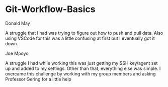 # Git-Workflow-Basics

Donald May

A struggle that I had was trying to figure out how to push and pull data. Also using VSCode for this was a little confusing at first but I eventually got it down.

Joe Mpoyo

A struggle I had while working this was just getting my SSH key/agent set up and added to my settings. Other than that, everything else was simple. I overcame this challenge by working with my group members and asking Professor Gering for a little help
